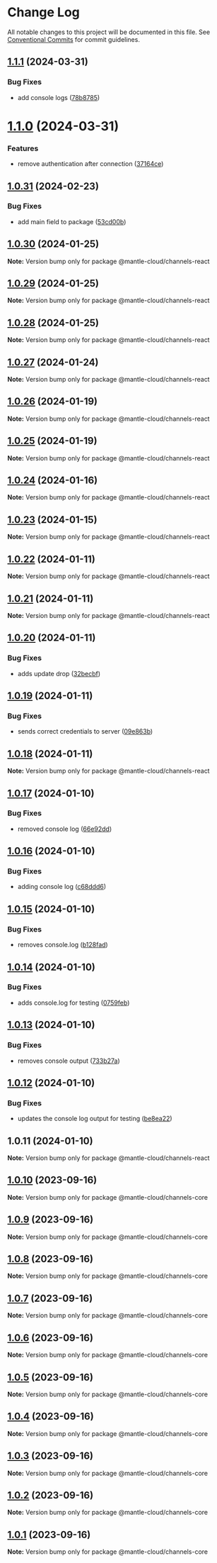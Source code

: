 # Change Log

All notable changes to this project will be documented in this file.
See [Conventional Commits](https://conventionalcommits.org) for commit guidelines.

## [1.1.1](https://github.com/mantle-cloud/mantle-js-sdk/compare/@mantle-cloud/channels-react@1.1.0...@mantle-cloud/channels-react@1.1.1) (2024-03-31)


### Bug Fixes

* add console logs ([78b8785](https://github.com/mantle-cloud/mantle-js-sdk/commit/78b8785d2e8887ab08d5da6e28a5a96de92c763d))





# [1.1.0](https://github.com/mantle-cloud/mantle-js-sdk/compare/@mantle-cloud/channels-react@1.0.31...@mantle-cloud/channels-react@1.1.0) (2024-03-31)


### Features

* remove authentication after connection ([37164ce](https://github.com/mantle-cloud/mantle-js-sdk/commit/37164ceb61fec78a48b71b4280aef44c760fbf84))





## [1.0.31](https://github.com/mantle-cloud/mantle-js-sdk/compare/@mantle-cloud/channels-react@1.0.30...@mantle-cloud/channels-react@1.0.31) (2024-02-23)


### Bug Fixes

* add main field to package ([53cd00b](https://github.com/mantle-cloud/mantle-js-sdk/commit/53cd00bf73aa532907451cc94bd981e7ef2b444a))





## [1.0.30](https://github.com/mantle-cloud/mantle-js-sdk/compare/@mantle-cloud/channels-react@1.0.29...@mantle-cloud/channels-react@1.0.30) (2024-01-25)

**Note:** Version bump only for package @mantle-cloud/channels-react





## [1.0.29](https://github.com/mantle-cloud/mantle-js-sdk/compare/@mantle-cloud/channels-react@1.0.28...@mantle-cloud/channels-react@1.0.29) (2024-01-25)

**Note:** Version bump only for package @mantle-cloud/channels-react





## [1.0.28](https://github.com/mantle-cloud/mantle-js-sdk/compare/@mantle-cloud/channels-react@1.0.26...@mantle-cloud/channels-react@1.0.28) (2024-01-25)

**Note:** Version bump only for package @mantle-cloud/channels-react





## [1.0.27](https://github.com/mantle-cloud/mantle-js-sdk/compare/@mantle-cloud/channels-react@1.0.26...@mantle-cloud/channels-react@1.0.27) (2024-01-24)

**Note:** Version bump only for package @mantle-cloud/channels-react





## [1.0.26](https://github.com/mantle-cloud/mantle-js-sdk/compare/@mantle-cloud/channels-react@1.0.25...@mantle-cloud/channels-react@1.0.26) (2024-01-19)

**Note:** Version bump only for package @mantle-cloud/channels-react





## [1.0.25](https://github.com/mantle-cloud/mantle-js-sdk/compare/@mantle-cloud/channels-react@1.0.24...@mantle-cloud/channels-react@1.0.25) (2024-01-19)

**Note:** Version bump only for package @mantle-cloud/channels-react





## [1.0.24](https://github.com/mantle-cloud/mantle-js-sdk/compare/@mantle-cloud/channels-react@1.0.23...@mantle-cloud/channels-react@1.0.24) (2024-01-16)

**Note:** Version bump only for package @mantle-cloud/channels-react





## [1.0.23](https://github.com/mantle-cloud/mantle-js-sdk/compare/@mantle-cloud/channels-react@1.0.22...@mantle-cloud/channels-react@1.0.23) (2024-01-15)

**Note:** Version bump only for package @mantle-cloud/channels-react





## [1.0.22](https://github.com/mantle-cloud/mantle-js-sdk/compare/@mantle-cloud/channels-react@1.0.21...@mantle-cloud/channels-react@1.0.22) (2024-01-11)

**Note:** Version bump only for package @mantle-cloud/channels-react





## [1.0.21](https://github.com/mantle-cloud/mantle-js-sdk/compare/@mantle-cloud/channels-react@1.0.20...@mantle-cloud/channels-react@1.0.21) (2024-01-11)

**Note:** Version bump only for package @mantle-cloud/channels-react





## [1.0.20](https://github.com/mantle-cloud/mantle-js-sdk/compare/@mantle-cloud/channels-react@1.0.19...@mantle-cloud/channels-react@1.0.20) (2024-01-11)


### Bug Fixes

* adds update drop ([32becbf](https://github.com/mantle-cloud/mantle-js-sdk/commit/32becbffc3e6dfc5477c6be8c373ee4a3de2087b))





## [1.0.19](https://github.com/mantle-cloud/mantle-js-sdk/compare/@mantle-cloud/channels-react@1.0.18...@mantle-cloud/channels-react@1.0.19) (2024-01-11)


### Bug Fixes

* sends correct credentials to server ([09e863b](https://github.com/mantle-cloud/mantle-js-sdk/commit/09e863bc9966613596924f5959a1c017d92439ee))





## [1.0.18](https://github.com/mantle-cloud/mantle-js-sdk/compare/@mantle-cloud/channels-react@1.0.17...@mantle-cloud/channels-react@1.0.18) (2024-01-11)

**Note:** Version bump only for package @mantle-cloud/channels-react





## [1.0.17](https://github.com/mantle-cloud/mantle-js-sdk/compare/@mantle-cloud/channels-react@1.0.16...@mantle-cloud/channels-react@1.0.17) (2024-01-10)


### Bug Fixes

* removed console log ([66e92dd](https://github.com/mantle-cloud/mantle-js-sdk/commit/66e92dd3c142f7afc0747dca43cc45c84de27290))





## [1.0.16](https://github.com/mantle-cloud/mantle-js-sdk/compare/@mantle-cloud/channels-react@1.0.15...@mantle-cloud/channels-react@1.0.16) (2024-01-10)


### Bug Fixes

* adding console log ([c68ddd6](https://github.com/mantle-cloud/mantle-js-sdk/commit/c68ddd63f6977ed3a966933e97cd7554f2f812bd))





## [1.0.15](https://github.com/mantle-cloud/mantle-js-sdk/compare/@mantle-cloud/channels-react@1.0.14...@mantle-cloud/channels-react@1.0.15) (2024-01-10)


### Bug Fixes

* removes console.log ([b128fad](https://github.com/mantle-cloud/mantle-js-sdk/commit/b128fad54c61c8945f16517ac63395fec7fc298a))





## [1.0.14](https://github.com/mantle-cloud/mantle-js-sdk/compare/@mantle-cloud/channels-react@1.0.13...@mantle-cloud/channels-react@1.0.14) (2024-01-10)


### Bug Fixes

* adds console.log for testing ([0759feb](https://github.com/mantle-cloud/mantle-js-sdk/commit/0759feb05cefbd5000bf947e7f55e3aa97c20bbf))





## [1.0.13](https://github.com/mantle-cloud/mantle-js-sdk/compare/@mantle-cloud/channels-react@1.0.12...@mantle-cloud/channels-react@1.0.13) (2024-01-10)


### Bug Fixes

* removes console output ([733b27a](https://github.com/mantle-cloud/mantle-js-sdk/commit/733b27a8d20b8215914d46261e64e0d1ec2198d6))





## [1.0.12](https://github.com/mantle-cloud/mantle-js-sdk/compare/@mantle-cloud/channels-react@1.0.11...@mantle-cloud/channels-react@1.0.12) (2024-01-10)


### Bug Fixes

* updates the console log output for testing ([be8ea22](https://github.com/mantle-cloud/mantle-js-sdk/commit/be8ea22362a17e53e4bb0a24f3da649f80252b2a))





## 1.0.11 (2024-01-10)

**Note:** Version bump only for package @mantle-cloud/channels-react





## [1.0.10](https://github.com/mantle-cloud/mantle-js-sdk/compare/@mantle-cloud/channels-core@1.0.9...@mantle-cloud/channels-core@1.0.10) (2023-09-16)

**Note:** Version bump only for package @mantle-cloud/channels-core





## [1.0.9](https://github.com/mantle-cloud/mantle-js-sdk/compare/@mantle-cloud/channels-core@1.0.8...@mantle-cloud/channels-core@1.0.9) (2023-09-16)

**Note:** Version bump only for package @mantle-cloud/channels-core





## [1.0.8](https://github.com/mantle-cloud/mantle-js-sdk/compare/@mantle-cloud/channels-core@1.0.7...@mantle-cloud/channels-core@1.0.8) (2023-09-16)

**Note:** Version bump only for package @mantle-cloud/channels-core





## [1.0.7](https://github.com/mantle-cloud/mantle-js-sdk/compare/@mantle-cloud/channels-core@1.0.6...@mantle-cloud/channels-core@1.0.7) (2023-09-16)

**Note:** Version bump only for package @mantle-cloud/channels-core





## [1.0.6](https://github.com/mantle-cloud/mantle-js-sdk/compare/@mantle-cloud/channels-core@1.0.5...@mantle-cloud/channels-core@1.0.6) (2023-09-16)

**Note:** Version bump only for package @mantle-cloud/channels-core





## [1.0.5](https://github.com/mantle-cloud/mantle-js-sdk/compare/@mantle-cloud/channels-core@1.0.4...@mantle-cloud/channels-core@1.0.5) (2023-09-16)

**Note:** Version bump only for package @mantle-cloud/channels-core





## [1.0.4](https://github.com/mantle-cloud/mantle-js-sdk/compare/@mantle-cloud/channels-core@1.0.3...@mantle-cloud/channels-core@1.0.4) (2023-09-16)

**Note:** Version bump only for package @mantle-cloud/channels-core





## [1.0.3](https://github.com/mantle-cloud/mantle-js-sdk/compare/@mantle-cloud/channels-core@1.0.2...@mantle-cloud/channels-core@1.0.3) (2023-09-16)

**Note:** Version bump only for package @mantle-cloud/channels-core





## [1.0.2](https://github.com/mantle-cloud/mantle-js-sdk/compare/@mantle-cloud/channels-core@1.0.1...@mantle-cloud/channels-core@1.0.2) (2023-09-16)

**Note:** Version bump only for package @mantle-cloud/channels-core





## [1.0.1](https://github.com/mantle-cloud/mantle-js-sdk/compare/@mantle-cloud/channels-core@1.1.0...@mantle-cloud/channels-core@1.0.1) (2023-09-16)

**Note:** Version bump only for package @mantle-cloud/channels-core
